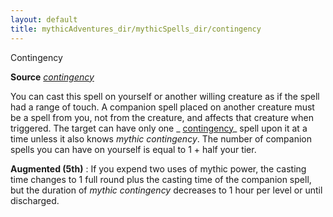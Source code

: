 ```yaml
---
layout: default
title: mythicAdventures_dir/mythicSpells_dir/contingency
---
```

Contingency

**Source** [_contingency_](../spells_dir/contingency#_contingency)

You can cast this spell on yourself or another willing creature as if the spell had a range of touch. A companion spell placed on another creature must be a spell from you, not from the creature, and affects that creature when triggered. The target can have only one _ [contingency](../spells_dir/contingency#_contingency)_ spell upon it at a time unless it also knows _mythic contingency_. The number of companion spells you can have on yourself is equal to 1 + half your tier.

**Augmented (5th)** : If you expend two uses of mythic power, the casting time changes to 1 full round plus the casting time of the companion spell, but the duration of _mythic contingency_ decreases to 1 hour per level or until discharged.

